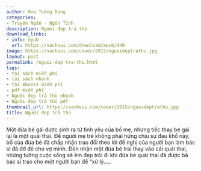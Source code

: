 ```yaml
---
author: Hoa Tưởng Dung
categories:
- Truyện Ngắn - Ngôn Tình
description: Người đẹp trả thù
download_links:
- info: epub
  url: https://sachvui.com/download/epub/448
image: https://sachvui.com/cover/2015/nguoideptrathu.jpg
layout: post
permalink: /nguoi-dep-tra-thu.html
tags:
- tải sách miễn phí
- tải sách nhanh
- tải ebooks miễn phí
- pdf miễn phí
- Người đẹp trả thù ebook
- Người đẹp trả thù pdf
thumbnail_url: https://sachvui.com/cover/2015/nguoideptrathu.jpg
title: Người đẹp trả thù
---
```


 <div class="item-desc text-justify"> Một đứa bé gái được sinh ra từ tình yêu của bố mẹ, nhưng tiếc thay bé gái lại là một quái thai. Để người mẹ trẻ không phải hứng chịu sự đau khổ này, bố của đứa bé đã chấp nhận trao đổi theo lời đề nghị của người bạn làm bác sĩ đã đỡ đẻ cho vợ mình. Đón nhận một đứa bé trai thay vào cái quái thai, những tưởng cuộc sống sẽ êm đẹp trôi đi khi đứa bé quái thai đã được bà bác sĩ trao cho một người bạn để “xử lý..... </div>